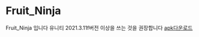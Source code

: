# Fruit_Ninja
Fruit_Ninja 입니다 유니티 2021.3.11f버전 이상을 쓰는 것을 권장합니다
[apk다운로드](https://drive.google.com/file/d/111VUu9UNRThMm3VsnINF_bgE7Pf4ckz6/view?usp=sharing)
